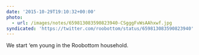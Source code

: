```yaml
---
date: '2015-10-29T19:10:32+00:00'
photo:
  - url: /images/notes/659813083590823940-CSgggFvWsAAhxwf.jpg
syndicated: 'https://twitter.com/roobottom/status/659813083590823940'
---
```

We start ‘em young in the Roobottom household. 
